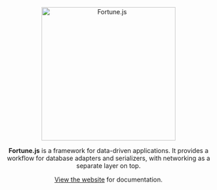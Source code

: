 <p align="center">
  <a href="http://fortunejs.com">
    <img alt="Fortune.js" src="https://fortunejs.github.io/fortune-website/assets/fortune_logo.svg" width="300">
  </a>
</p>

<p align="center">
  <strong>Fortune.js</strong> is a framework for data-driven applications. It provides a workflow for database adapters and serializers, with networking as a separate layer on top.
</p>

<p align="center">
  <a href="http://fortunejs.com">View the website</a> for documentation.
</p>
